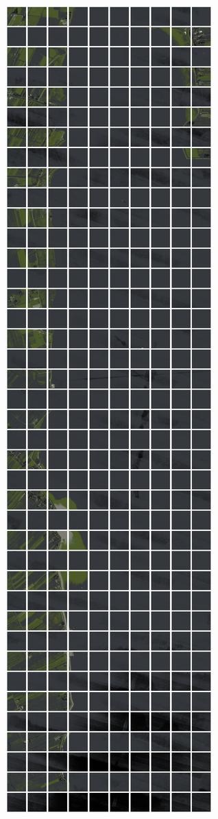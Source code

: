 <html>
<div>
<img src="https://github.com/HakkaTjakka/NL_TILE_MAP/blob/main/18/622/-1058/r.6220.-10580.png" height="44" width="44">
<img src="https://github.com/HakkaTjakka/NL_TILE_MAP/blob/main/18/622/-1058/r.6221.-10580.png" height="44" width="44">
<img src="https://github.com/HakkaTjakka/NL_TILE_MAP/blob/main/18/622/-1058/r.6222.-10580.png" height="44" width="44">
<img src="https://github.com/HakkaTjakka/NL_TILE_MAP/blob/main/18/622/-1058/r.6223.-10580.png" height="44" width="44">
<img src="https://github.com/HakkaTjakka/NL_TILE_MAP/blob/main/18/622/-1058/r.6224.-10580.png" height="44" width="44">
<img src="https://github.com/HakkaTjakka/NL_TILE_MAP/blob/main/18/622/-1058/r.6225.-10580.png" height="44" width="44">
<img src="https://github.com/HakkaTjakka/NL_TILE_MAP/blob/main/18/622/-1058/r.6226.-10580.png" height="44" width="44">
<img src="https://github.com/HakkaTjakka/NL_TILE_MAP/blob/main/18/622/-1058/r.6227.-10580.png" height="44" width="44">
<img src="https://github.com/HakkaTjakka/NL_TILE_MAP/blob/main/18/622/-1058/r.6228.-10580.png" height="44" width="44">
<img src="https://github.com/HakkaTjakka/NL_TILE_MAP/blob/main/18/622/-1058/r.6229.-10580.png" height="44" width="44">
<img src="https://github.com/HakkaTjakka/NL_TILE_MAP/blob/main/18/623/-1058/r.6230.-10580.png" height="44" width="44">
<img src="https://github.com/HakkaTjakka/NL_TILE_MAP/blob/main/18/623/-1058/r.6231.-10580.png" height="44" width="44">
<img src="https://github.com/HakkaTjakka/NL_TILE_MAP/blob/main/18/623/-1058/r.6232.-10580.png" height="44" width="44">
<img src="https://github.com/HakkaTjakka/NL_TILE_MAP/blob/main/18/623/-1058/r.6233.-10580.png" height="44" width="44">
<img src="https://github.com/HakkaTjakka/NL_TILE_MAP/blob/main/18/623/-1058/r.6234.-10580.png" height="44" width="44">
<img src="https://github.com/HakkaTjakka/NL_TILE_MAP/blob/main/18/623/-1058/r.6235.-10580.png" height="44" width="44">
<img src="https://github.com/HakkaTjakka/NL_TILE_MAP/blob/main/18/623/-1058/r.6236.-10580.png" height="44" width="44">
<img src="https://github.com/HakkaTjakka/NL_TILE_MAP/blob/main/18/623/-1058/r.6237.-10580.png" height="44" width="44">
<img src="https://github.com/HakkaTjakka/NL_TILE_MAP/blob/main/18/623/-1058/r.6238.-10580.png" height="44" width="44">
<img src="https://github.com/HakkaTjakka/NL_TILE_MAP/blob/main/18/623/-1058/r.6239.-10580.png" height="44" width="44">
<br>
<img src="https://github.com/HakkaTjakka/NL_TILE_MAP/blob/main/18/622/-1058/r.6220.-10579.png" height="44" width="44">
<img src="https://github.com/HakkaTjakka/NL_TILE_MAP/blob/main/18/622/-1058/r.6221.-10579.png" height="44" width="44">
<img src="https://github.com/HakkaTjakka/NL_TILE_MAP/blob/main/18/622/-1058/r.6222.-10579.png" height="44" width="44">
<img src="https://github.com/HakkaTjakka/NL_TILE_MAP/blob/main/18/622/-1058/r.6223.-10579.png" height="44" width="44">
<img src="https://github.com/HakkaTjakka/NL_TILE_MAP/blob/main/18/622/-1058/r.6224.-10579.png" height="44" width="44">
<img src="https://github.com/HakkaTjakka/NL_TILE_MAP/blob/main/18/622/-1058/r.6225.-10579.png" height="44" width="44">
<img src="https://github.com/HakkaTjakka/NL_TILE_MAP/blob/main/18/622/-1058/r.6226.-10579.png" height="44" width="44">
<img src="https://github.com/HakkaTjakka/NL_TILE_MAP/blob/main/18/622/-1058/r.6227.-10579.png" height="44" width="44">
<img src="https://github.com/HakkaTjakka/NL_TILE_MAP/blob/main/18/622/-1058/r.6228.-10579.png" height="44" width="44">
<img src="https://github.com/HakkaTjakka/NL_TILE_MAP/blob/main/18/622/-1058/r.6229.-10579.png" height="44" width="44">
<img src="https://github.com/HakkaTjakka/NL_TILE_MAP/blob/main/18/623/-1058/r.6230.-10579.png" height="44" width="44">
<img src="https://github.com/HakkaTjakka/NL_TILE_MAP/blob/main/18/623/-1058/r.6231.-10579.png" height="44" width="44">
<img src="https://github.com/HakkaTjakka/NL_TILE_MAP/blob/main/18/623/-1058/r.6232.-10579.png" height="44" width="44">
<img src="https://github.com/HakkaTjakka/NL_TILE_MAP/blob/main/18/623/-1058/r.6233.-10579.png" height="44" width="44">
<img src="https://github.com/HakkaTjakka/NL_TILE_MAP/blob/main/18/623/-1058/r.6234.-10579.png" height="44" width="44">
<img src="https://github.com/HakkaTjakka/NL_TILE_MAP/blob/main/18/623/-1058/r.6235.-10579.png" height="44" width="44">
<img src="https://github.com/HakkaTjakka/NL_TILE_MAP/blob/main/18/623/-1058/r.6236.-10579.png" height="44" width="44">
<img src="https://github.com/HakkaTjakka/NL_TILE_MAP/blob/main/18/623/-1058/r.6237.-10579.png" height="44" width="44">
<img src="https://github.com/HakkaTjakka/NL_TILE_MAP/blob/main/18/623/-1058/r.6238.-10579.png" height="44" width="44">
<img src="https://github.com/HakkaTjakka/NL_TILE_MAP/blob/main/18/623/-1058/r.6239.-10579.png" height="44" width="44">
<br>
<img src="https://github.com/HakkaTjakka/NL_TILE_MAP/blob/main/18/622/-1058/r.6220.-10578.png" height="44" width="44">
<img src="https://github.com/HakkaTjakka/NL_TILE_MAP/blob/main/18/622/-1058/r.6221.-10578.png" height="44" width="44">
<img src="https://github.com/HakkaTjakka/NL_TILE_MAP/blob/main/18/622/-1058/r.6222.-10578.png" height="44" width="44">
<img src="https://github.com/HakkaTjakka/NL_TILE_MAP/blob/main/18/622/-1058/r.6223.-10578.png" height="44" width="44">
<img src="https://github.com/HakkaTjakka/NL_TILE_MAP/blob/main/18/622/-1058/r.6224.-10578.png" height="44" width="44">
<img src="https://github.com/HakkaTjakka/NL_TILE_MAP/blob/main/18/622/-1058/r.6225.-10578.png" height="44" width="44">
<img src="https://github.com/HakkaTjakka/NL_TILE_MAP/blob/main/18/622/-1058/r.6226.-10578.png" height="44" width="44">
<img src="https://github.com/HakkaTjakka/NL_TILE_MAP/blob/main/18/622/-1058/r.6227.-10578.png" height="44" width="44">
<img src="https://github.com/HakkaTjakka/NL_TILE_MAP/blob/main/18/622/-1058/r.6228.-10578.png" height="44" width="44">
<img src="https://github.com/HakkaTjakka/NL_TILE_MAP/blob/main/18/622/-1058/r.6229.-10578.png" height="44" width="44">
<img src="https://github.com/HakkaTjakka/NL_TILE_MAP/blob/main/18/623/-1058/r.6230.-10578.png" height="44" width="44">
<img src="https://github.com/HakkaTjakka/NL_TILE_MAP/blob/main/18/623/-1058/r.6231.-10578.png" height="44" width="44">
<img src="https://github.com/HakkaTjakka/NL_TILE_MAP/blob/main/18/623/-1058/r.6232.-10578.png" height="44" width="44">
<img src="https://github.com/HakkaTjakka/NL_TILE_MAP/blob/main/18/623/-1058/r.6233.-10578.png" height="44" width="44">
<img src="https://github.com/HakkaTjakka/NL_TILE_MAP/blob/main/18/623/-1058/r.6234.-10578.png" height="44" width="44">
<img src="https://github.com/HakkaTjakka/NL_TILE_MAP/blob/main/18/623/-1058/r.6235.-10578.png" height="44" width="44">
<img src="https://github.com/HakkaTjakka/NL_TILE_MAP/blob/main/18/623/-1058/r.6236.-10578.png" height="44" width="44">
<img src="https://github.com/HakkaTjakka/NL_TILE_MAP/blob/main/18/623/-1058/r.6237.-10578.png" height="44" width="44">
<img src="https://github.com/HakkaTjakka/NL_TILE_MAP/blob/main/18/623/-1058/r.6238.-10578.png" height="44" width="44">
<img src="https://github.com/HakkaTjakka/NL_TILE_MAP/blob/main/18/623/-1058/r.6239.-10578.png" height="44" width="44">
<br>
<img src="https://github.com/HakkaTjakka/NL_TILE_MAP/blob/main/18/622/-1058/r.6220.-10577.png" height="44" width="44">
<img src="https://github.com/HakkaTjakka/NL_TILE_MAP/blob/main/18/622/-1058/r.6221.-10577.png" height="44" width="44">
<img src="https://github.com/HakkaTjakka/NL_TILE_MAP/blob/main/18/622/-1058/r.6222.-10577.png" height="44" width="44">
<img src="https://github.com/HakkaTjakka/NL_TILE_MAP/blob/main/18/622/-1058/r.6223.-10577.png" height="44" width="44">
<img src="https://github.com/HakkaTjakka/NL_TILE_MAP/blob/main/18/622/-1058/r.6224.-10577.png" height="44" width="44">
<img src="https://github.com/HakkaTjakka/NL_TILE_MAP/blob/main/18/622/-1058/r.6225.-10577.png" height="44" width="44">
<img src="https://github.com/HakkaTjakka/NL_TILE_MAP/blob/main/18/622/-1058/r.6226.-10577.png" height="44" width="44">
<img src="https://github.com/HakkaTjakka/NL_TILE_MAP/blob/main/18/622/-1058/r.6227.-10577.png" height="44" width="44">
<img src="https://github.com/HakkaTjakka/NL_TILE_MAP/blob/main/18/622/-1058/r.6228.-10577.png" height="44" width="44">
<img src="https://github.com/HakkaTjakka/NL_TILE_MAP/blob/main/18/622/-1058/r.6229.-10577.png" height="44" width="44">
<img src="https://github.com/HakkaTjakka/NL_TILE_MAP/blob/main/18/623/-1058/r.6230.-10577.png" height="44" width="44">
<img src="https://github.com/HakkaTjakka/NL_TILE_MAP/blob/main/18/623/-1058/r.6231.-10577.png" height="44" width="44">
<img src="https://github.com/HakkaTjakka/NL_TILE_MAP/blob/main/18/623/-1058/r.6232.-10577.png" height="44" width="44">
<img src="https://github.com/HakkaTjakka/NL_TILE_MAP/blob/main/18/623/-1058/r.6233.-10577.png" height="44" width="44">
<img src="https://github.com/HakkaTjakka/NL_TILE_MAP/blob/main/18/623/-1058/r.6234.-10577.png" height="44" width="44">
<img src="https://github.com/HakkaTjakka/NL_TILE_MAP/blob/main/18/623/-1058/r.6235.-10577.png" height="44" width="44">
<img src="https://github.com/HakkaTjakka/NL_TILE_MAP/blob/main/18/623/-1058/r.6236.-10577.png" height="44" width="44">
<img src="https://github.com/HakkaTjakka/NL_TILE_MAP/blob/main/18/623/-1058/r.6237.-10577.png" height="44" width="44">
<img src="https://github.com/HakkaTjakka/NL_TILE_MAP/blob/main/18/623/-1058/r.6238.-10577.png" height="44" width="44">
<img src="https://github.com/HakkaTjakka/NL_TILE_MAP/blob/main/18/623/-1058/r.6239.-10577.png" height="44" width="44">
<br>
<img src="https://github.com/HakkaTjakka/NL_TILE_MAP/blob/main/18/622/-1058/r.6220.-10576.png" height="44" width="44">
<img src="https://github.com/HakkaTjakka/NL_TILE_MAP/blob/main/18/622/-1058/r.6221.-10576.png" height="44" width="44">
<img src="https://github.com/HakkaTjakka/NL_TILE_MAP/blob/main/18/622/-1058/r.6222.-10576.png" height="44" width="44">
<img src="https://github.com/HakkaTjakka/NL_TILE_MAP/blob/main/18/622/-1058/r.6223.-10576.png" height="44" width="44">
<img src="https://github.com/HakkaTjakka/NL_TILE_MAP/blob/main/18/622/-1058/r.6224.-10576.png" height="44" width="44">
<img src="https://github.com/HakkaTjakka/NL_TILE_MAP/blob/main/18/622/-1058/r.6225.-10576.png" height="44" width="44">
<img src="https://github.com/HakkaTjakka/NL_TILE_MAP/blob/main/18/622/-1058/r.6226.-10576.png" height="44" width="44">
<img src="https://github.com/HakkaTjakka/NL_TILE_MAP/blob/main/18/622/-1058/r.6227.-10576.png" height="44" width="44">
<img src="https://github.com/HakkaTjakka/NL_TILE_MAP/blob/main/18/622/-1058/r.6228.-10576.png" height="44" width="44">
<img src="https://github.com/HakkaTjakka/NL_TILE_MAP/blob/main/18/622/-1058/r.6229.-10576.png" height="44" width="44">
<img src="https://github.com/HakkaTjakka/NL_TILE_MAP/blob/main/18/623/-1058/r.6230.-10576.png" height="44" width="44">
<img src="https://github.com/HakkaTjakka/NL_TILE_MAP/blob/main/18/623/-1058/r.6231.-10576.png" height="44" width="44">
<img src="https://github.com/HakkaTjakka/NL_TILE_MAP/blob/main/18/623/-1058/r.6232.-10576.png" height="44" width="44">
<img src="https://github.com/HakkaTjakka/NL_TILE_MAP/blob/main/18/623/-1058/r.6233.-10576.png" height="44" width="44">
<img src="https://github.com/HakkaTjakka/NL_TILE_MAP/blob/main/18/623/-1058/r.6234.-10576.png" height="44" width="44">
<img src="https://github.com/HakkaTjakka/NL_TILE_MAP/blob/main/18/623/-1058/r.6235.-10576.png" height="44" width="44">
<img src="https://github.com/HakkaTjakka/NL_TILE_MAP/blob/main/18/623/-1058/r.6236.-10576.png" height="44" width="44">
<img src="https://github.com/HakkaTjakka/NL_TILE_MAP/blob/main/18/623/-1058/r.6237.-10576.png" height="44" width="44">
<img src="https://github.com/HakkaTjakka/NL_TILE_MAP/blob/main/18/623/-1058/r.6238.-10576.png" height="44" width="44">
<img src="https://github.com/HakkaTjakka/NL_TILE_MAP/blob/main/18/623/-1058/r.6239.-10576.png" height="44" width="44">
<br>
<img src="https://github.com/HakkaTjakka/NL_TILE_MAP/blob/main/18/622/-1058/r.6220.-10575.png" height="44" width="44">
<img src="https://github.com/HakkaTjakka/NL_TILE_MAP/blob/main/18/622/-1058/r.6221.-10575.png" height="44" width="44">
<img src="https://github.com/HakkaTjakka/NL_TILE_MAP/blob/main/18/622/-1058/r.6222.-10575.png" height="44" width="44">
<img src="https://github.com/HakkaTjakka/NL_TILE_MAP/blob/main/18/622/-1058/r.6223.-10575.png" height="44" width="44">
<img src="https://github.com/HakkaTjakka/NL_TILE_MAP/blob/main/18/622/-1058/r.6224.-10575.png" height="44" width="44">
<img src="https://github.com/HakkaTjakka/NL_TILE_MAP/blob/main/18/622/-1058/r.6225.-10575.png" height="44" width="44">
<img src="https://github.com/HakkaTjakka/NL_TILE_MAP/blob/main/18/622/-1058/r.6226.-10575.png" height="44" width="44">
<img src="https://github.com/HakkaTjakka/NL_TILE_MAP/blob/main/18/622/-1058/r.6227.-10575.png" height="44" width="44">
<img src="https://github.com/HakkaTjakka/NL_TILE_MAP/blob/main/18/622/-1058/r.6228.-10575.png" height="44" width="44">
<img src="https://github.com/HakkaTjakka/NL_TILE_MAP/blob/main/18/622/-1058/r.6229.-10575.png" height="44" width="44">
<img src="https://github.com/HakkaTjakka/NL_TILE_MAP/blob/main/18/623/-1058/r.6230.-10575.png" height="44" width="44">
<img src="https://github.com/HakkaTjakka/NL_TILE_MAP/blob/main/18/623/-1058/r.6231.-10575.png" height="44" width="44">
<img src="https://github.com/HakkaTjakka/NL_TILE_MAP/blob/main/18/623/-1058/r.6232.-10575.png" height="44" width="44">
<img src="https://github.com/HakkaTjakka/NL_TILE_MAP/blob/main/18/623/-1058/r.6233.-10575.png" height="44" width="44">
<img src="https://github.com/HakkaTjakka/NL_TILE_MAP/blob/main/18/623/-1058/r.6234.-10575.png" height="44" width="44">
<img src="https://github.com/HakkaTjakka/NL_TILE_MAP/blob/main/18/623/-1058/r.6235.-10575.png" height="44" width="44">
<img src="https://github.com/HakkaTjakka/NL_TILE_MAP/blob/main/18/623/-1058/r.6236.-10575.png" height="44" width="44">
<img src="https://github.com/HakkaTjakka/NL_TILE_MAP/blob/main/18/623/-1058/r.6237.-10575.png" height="44" width="44">
<img src="https://github.com/HakkaTjakka/NL_TILE_MAP/blob/main/18/623/-1058/r.6238.-10575.png" height="44" width="44">
<img src="https://github.com/HakkaTjakka/NL_TILE_MAP/blob/main/18/623/-1058/r.6239.-10575.png" height="44" width="44">
<br>
<img src="https://github.com/HakkaTjakka/NL_TILE_MAP/blob/main/18/622/-1058/r.6220.-10574.png" height="44" width="44">
<img src="https://github.com/HakkaTjakka/NL_TILE_MAP/blob/main/18/622/-1058/r.6221.-10574.png" height="44" width="44">
<img src="https://github.com/HakkaTjakka/NL_TILE_MAP/blob/main/18/622/-1058/r.6222.-10574.png" height="44" width="44">
<img src="https://github.com/HakkaTjakka/NL_TILE_MAP/blob/main/18/622/-1058/r.6223.-10574.png" height="44" width="44">
<img src="https://github.com/HakkaTjakka/NL_TILE_MAP/blob/main/18/622/-1058/r.6224.-10574.png" height="44" width="44">
<img src="https://github.com/HakkaTjakka/NL_TILE_MAP/blob/main/18/622/-1058/r.6225.-10574.png" height="44" width="44">
<img src="https://github.com/HakkaTjakka/NL_TILE_MAP/blob/main/18/622/-1058/r.6226.-10574.png" height="44" width="44">
<img src="https://github.com/HakkaTjakka/NL_TILE_MAP/blob/main/18/622/-1058/r.6227.-10574.png" height="44" width="44">
<img src="https://github.com/HakkaTjakka/NL_TILE_MAP/blob/main/18/622/-1058/r.6228.-10574.png" height="44" width="44">
<img src="https://github.com/HakkaTjakka/NL_TILE_MAP/blob/main/18/622/-1058/r.6229.-10574.png" height="44" width="44">
<img src="https://github.com/HakkaTjakka/NL_TILE_MAP/blob/main/18/623/-1058/r.6230.-10574.png" height="44" width="44">
<img src="https://github.com/HakkaTjakka/NL_TILE_MAP/blob/main/18/623/-1058/r.6231.-10574.png" height="44" width="44">
<img src="https://github.com/HakkaTjakka/NL_TILE_MAP/blob/main/18/623/-1058/r.6232.-10574.png" height="44" width="44">
<img src="https://github.com/HakkaTjakka/NL_TILE_MAP/blob/main/18/623/-1058/r.6233.-10574.png" height="44" width="44">
<img src="https://github.com/HakkaTjakka/NL_TILE_MAP/blob/main/18/623/-1058/r.6234.-10574.png" height="44" width="44">
<img src="https://github.com/HakkaTjakka/NL_TILE_MAP/blob/main/18/623/-1058/r.6235.-10574.png" height="44" width="44">
<img src="https://github.com/HakkaTjakka/NL_TILE_MAP/blob/main/18/623/-1058/r.6236.-10574.png" height="44" width="44">
<img src="https://github.com/HakkaTjakka/NL_TILE_MAP/blob/main/18/623/-1058/r.6237.-10574.png" height="44" width="44">
<img src="https://github.com/HakkaTjakka/NL_TILE_MAP/blob/main/18/623/-1058/r.6238.-10574.png" height="44" width="44">
<img src="https://github.com/HakkaTjakka/NL_TILE_MAP/blob/main/18/623/-1058/r.6239.-10574.png" height="44" width="44">
<br>
<img src="https://github.com/HakkaTjakka/NL_TILE_MAP/blob/main/18/622/-1058/r.6220.-10573.png" height="44" width="44">
<img src="https://github.com/HakkaTjakka/NL_TILE_MAP/blob/main/18/622/-1058/r.6221.-10573.png" height="44" width="44">
<img src="https://github.com/HakkaTjakka/NL_TILE_MAP/blob/main/18/622/-1058/r.6222.-10573.png" height="44" width="44">
<img src="https://github.com/HakkaTjakka/NL_TILE_MAP/blob/main/18/622/-1058/r.6223.-10573.png" height="44" width="44">
<img src="https://github.com/HakkaTjakka/NL_TILE_MAP/blob/main/18/622/-1058/r.6224.-10573.png" height="44" width="44">
<img src="https://github.com/HakkaTjakka/NL_TILE_MAP/blob/main/18/622/-1058/r.6225.-10573.png" height="44" width="44">
<img src="https://github.com/HakkaTjakka/NL_TILE_MAP/blob/main/18/622/-1058/r.6226.-10573.png" height="44" width="44">
<img src="https://github.com/HakkaTjakka/NL_TILE_MAP/blob/main/18/622/-1058/r.6227.-10573.png" height="44" width="44">
<img src="https://github.com/HakkaTjakka/NL_TILE_MAP/blob/main/18/622/-1058/r.6228.-10573.png" height="44" width="44">
<img src="https://github.com/HakkaTjakka/NL_TILE_MAP/blob/main/18/622/-1058/r.6229.-10573.png" height="44" width="44">
<img src="https://github.com/HakkaTjakka/NL_TILE_MAP/blob/main/18/623/-1058/r.6230.-10573.png" height="44" width="44">
<img src="https://github.com/HakkaTjakka/NL_TILE_MAP/blob/main/18/623/-1058/r.6231.-10573.png" height="44" width="44">
<img src="https://github.com/HakkaTjakka/NL_TILE_MAP/blob/main/18/623/-1058/r.6232.-10573.png" height="44" width="44">
<img src="https://github.com/HakkaTjakka/NL_TILE_MAP/blob/main/18/623/-1058/r.6233.-10573.png" height="44" width="44">
<img src="https://github.com/HakkaTjakka/NL_TILE_MAP/blob/main/18/623/-1058/r.6234.-10573.png" height="44" width="44">
<img src="https://github.com/HakkaTjakka/NL_TILE_MAP/blob/main/18/623/-1058/r.6235.-10573.png" height="44" width="44">
<img src="https://github.com/HakkaTjakka/NL_TILE_MAP/blob/main/18/623/-1058/r.6236.-10573.png" height="44" width="44">
<img src="https://github.com/HakkaTjakka/NL_TILE_MAP/blob/main/18/623/-1058/r.6237.-10573.png" height="44" width="44">
<img src="https://github.com/HakkaTjakka/NL_TILE_MAP/blob/main/18/623/-1058/r.6238.-10573.png" height="44" width="44">
<img src="https://github.com/HakkaTjakka/NL_TILE_MAP/blob/main/18/623/-1058/r.6239.-10573.png" height="44" width="44">
<br>
<img src="https://github.com/HakkaTjakka/NL_TILE_MAP/blob/main/18/622/-1058/r.6220.-10572.png" height="44" width="44">
<img src="https://github.com/HakkaTjakka/NL_TILE_MAP/blob/main/18/622/-1058/r.6221.-10572.png" height="44" width="44">
<img src="https://github.com/HakkaTjakka/NL_TILE_MAP/blob/main/18/622/-1058/r.6222.-10572.png" height="44" width="44">
<img src="https://github.com/HakkaTjakka/NL_TILE_MAP/blob/main/18/622/-1058/r.6223.-10572.png" height="44" width="44">
<img src="https://github.com/HakkaTjakka/NL_TILE_MAP/blob/main/18/622/-1058/r.6224.-10572.png" height="44" width="44">
<img src="https://github.com/HakkaTjakka/NL_TILE_MAP/blob/main/18/622/-1058/r.6225.-10572.png" height="44" width="44">
<img src="https://github.com/HakkaTjakka/NL_TILE_MAP/blob/main/18/622/-1058/r.6226.-10572.png" height="44" width="44">
<img src="https://github.com/HakkaTjakka/NL_TILE_MAP/blob/main/18/622/-1058/r.6227.-10572.png" height="44" width="44">
<img src="https://github.com/HakkaTjakka/NL_TILE_MAP/blob/main/18/622/-1058/r.6228.-10572.png" height="44" width="44">
<img src="https://github.com/HakkaTjakka/NL_TILE_MAP/blob/main/18/622/-1058/r.6229.-10572.png" height="44" width="44">
<img src="https://github.com/HakkaTjakka/NL_TILE_MAP/blob/main/18/623/-1058/r.6230.-10572.png" height="44" width="44">
<img src="https://github.com/HakkaTjakka/NL_TILE_MAP/blob/main/18/623/-1058/r.6231.-10572.png" height="44" width="44">
<img src="https://github.com/HakkaTjakka/NL_TILE_MAP/blob/main/18/623/-1058/r.6232.-10572.png" height="44" width="44">
<img src="https://github.com/HakkaTjakka/NL_TILE_MAP/blob/main/18/623/-1058/r.6233.-10572.png" height="44" width="44">
<img src="https://github.com/HakkaTjakka/NL_TILE_MAP/blob/main/18/623/-1058/r.6234.-10572.png" height="44" width="44">
<img src="https://github.com/HakkaTjakka/NL_TILE_MAP/blob/main/18/623/-1058/r.6235.-10572.png" height="44" width="44">
<img src="https://github.com/HakkaTjakka/NL_TILE_MAP/blob/main/18/623/-1058/r.6236.-10572.png" height="44" width="44">
<img src="https://github.com/HakkaTjakka/NL_TILE_MAP/blob/main/18/623/-1058/r.6237.-10572.png" height="44" width="44">
<img src="https://github.com/HakkaTjakka/NL_TILE_MAP/blob/main/18/623/-1058/r.6238.-10572.png" height="44" width="44">
<img src="https://github.com/HakkaTjakka/NL_TILE_MAP/blob/main/18/623/-1058/r.6239.-10572.png" height="44" width="44">
<br>
<img src="https://github.com/HakkaTjakka/NL_TILE_MAP/blob/main/18/622/-1058/r.6220.-10571.png" height="44" width="44">
<img src="https://github.com/HakkaTjakka/NL_TILE_MAP/blob/main/18/622/-1058/r.6221.-10571.png" height="44" width="44">
<img src="https://github.com/HakkaTjakka/NL_TILE_MAP/blob/main/18/622/-1058/r.6222.-10571.png" height="44" width="44">
<img src="https://github.com/HakkaTjakka/NL_TILE_MAP/blob/main/18/622/-1058/r.6223.-10571.png" height="44" width="44">
<img src="https://github.com/HakkaTjakka/NL_TILE_MAP/blob/main/18/622/-1058/r.6224.-10571.png" height="44" width="44">
<img src="https://github.com/HakkaTjakka/NL_TILE_MAP/blob/main/18/622/-1058/r.6225.-10571.png" height="44" width="44">
<img src="https://github.com/HakkaTjakka/NL_TILE_MAP/blob/main/18/622/-1058/r.6226.-10571.png" height="44" width="44">
<img src="https://github.com/HakkaTjakka/NL_TILE_MAP/blob/main/18/622/-1058/r.6227.-10571.png" height="44" width="44">
<img src="https://github.com/HakkaTjakka/NL_TILE_MAP/blob/main/18/622/-1058/r.6228.-10571.png" height="44" width="44">
<img src="https://github.com/HakkaTjakka/NL_TILE_MAP/blob/main/18/622/-1058/r.6229.-10571.png" height="44" width="44">
<img src="https://github.com/HakkaTjakka/NL_TILE_MAP/blob/main/18/623/-1058/r.6230.-10571.png" height="44" width="44">
<img src="https://github.com/HakkaTjakka/NL_TILE_MAP/blob/main/18/623/-1058/r.6231.-10571.png" height="44" width="44">
<img src="https://github.com/HakkaTjakka/NL_TILE_MAP/blob/main/18/623/-1058/r.6232.-10571.png" height="44" width="44">
<img src="https://github.com/HakkaTjakka/NL_TILE_MAP/blob/main/18/623/-1058/r.6233.-10571.png" height="44" width="44">
<img src="https://github.com/HakkaTjakka/NL_TILE_MAP/blob/main/18/623/-1058/r.6234.-10571.png" height="44" width="44">
<img src="https://github.com/HakkaTjakka/NL_TILE_MAP/blob/main/18/623/-1058/r.6235.-10571.png" height="44" width="44">
<img src="https://github.com/HakkaTjakka/NL_TILE_MAP/blob/main/18/623/-1058/r.6236.-10571.png" height="44" width="44">
<img src="https://github.com/HakkaTjakka/NL_TILE_MAP/blob/main/18/623/-1058/r.6237.-10571.png" height="44" width="44">
<img src="https://github.com/HakkaTjakka/NL_TILE_MAP/blob/main/18/623/-1058/r.6238.-10571.png" height="44" width="44">
<img src="https://github.com/HakkaTjakka/NL_TILE_MAP/blob/main/18/623/-1058/r.6239.-10571.png" height="44" width="44">
<br>
<img src="https://github.com/HakkaTjakka/NL_TILE_MAP/blob/main/18/622/-1057/r.6220.-10570.png" height="44" width="44">
<img src="https://github.com/HakkaTjakka/NL_TILE_MAP/blob/main/18/622/-1057/r.6221.-10570.png" height="44" width="44">
<img src="https://github.com/HakkaTjakka/NL_TILE_MAP/blob/main/18/622/-1057/r.6222.-10570.png" height="44" width="44">
<img src="https://github.com/HakkaTjakka/NL_TILE_MAP/blob/main/18/622/-1057/r.6223.-10570.png" height="44" width="44">
<img src="https://github.com/HakkaTjakka/NL_TILE_MAP/blob/main/18/622/-1057/r.6224.-10570.png" height="44" width="44">
<img src="https://github.com/HakkaTjakka/NL_TILE_MAP/blob/main/18/622/-1057/r.6225.-10570.png" height="44" width="44">
<img src="https://github.com/HakkaTjakka/NL_TILE_MAP/blob/main/18/622/-1057/r.6226.-10570.png" height="44" width="44">
<img src="https://github.com/HakkaTjakka/NL_TILE_MAP/blob/main/18/622/-1057/r.6227.-10570.png" height="44" width="44">
<img src="https://github.com/HakkaTjakka/NL_TILE_MAP/blob/main/18/622/-1057/r.6228.-10570.png" height="44" width="44">
<img src="https://github.com/HakkaTjakka/NL_TILE_MAP/blob/main/18/622/-1057/r.6229.-10570.png" height="44" width="44">
<img src="https://github.com/HakkaTjakka/NL_TILE_MAP/blob/main/18/623/-1057/r.6230.-10570.png" height="44" width="44">
<img src="https://github.com/HakkaTjakka/NL_TILE_MAP/blob/main/18/623/-1057/r.6231.-10570.png" height="44" width="44">
<img src="https://github.com/HakkaTjakka/NL_TILE_MAP/blob/main/18/623/-1057/r.6232.-10570.png" height="44" width="44">
<img src="https://github.com/HakkaTjakka/NL_TILE_MAP/blob/main/18/623/-1057/r.6233.-10570.png" height="44" width="44">
<img src="https://github.com/HakkaTjakka/NL_TILE_MAP/blob/main/18/623/-1057/r.6234.-10570.png" height="44" width="44">
<img src="https://github.com/HakkaTjakka/NL_TILE_MAP/blob/main/18/623/-1057/r.6235.-10570.png" height="44" width="44">
<img src="https://github.com/HakkaTjakka/NL_TILE_MAP/blob/main/18/623/-1057/r.6236.-10570.png" height="44" width="44">
<img src="https://github.com/HakkaTjakka/NL_TILE_MAP/blob/main/18/623/-1057/r.6237.-10570.png" height="44" width="44">
<img src="https://github.com/HakkaTjakka/NL_TILE_MAP/blob/main/18/623/-1057/r.6238.-10570.png" height="44" width="44">
<img src="https://github.com/HakkaTjakka/NL_TILE_MAP/blob/main/18/623/-1057/r.6239.-10570.png" height="44" width="44">
<br>
<img src="https://github.com/HakkaTjakka/NL_TILE_MAP/blob/main/18/622/-1057/r.6220.-10569.png" height="44" width="44">
<img src="https://github.com/HakkaTjakka/NL_TILE_MAP/blob/main/18/622/-1057/r.6221.-10569.png" height="44" width="44">
<img src="https://github.com/HakkaTjakka/NL_TILE_MAP/blob/main/18/622/-1057/r.6222.-10569.png" height="44" width="44">
<img src="https://github.com/HakkaTjakka/NL_TILE_MAP/blob/main/18/622/-1057/r.6223.-10569.png" height="44" width="44">
<img src="https://github.com/HakkaTjakka/NL_TILE_MAP/blob/main/18/622/-1057/r.6224.-10569.png" height="44" width="44">
<img src="https://github.com/HakkaTjakka/NL_TILE_MAP/blob/main/18/622/-1057/r.6225.-10569.png" height="44" width="44">
<img src="https://github.com/HakkaTjakka/NL_TILE_MAP/blob/main/18/622/-1057/r.6226.-10569.png" height="44" width="44">
<img src="https://github.com/HakkaTjakka/NL_TILE_MAP/blob/main/18/622/-1057/r.6227.-10569.png" height="44" width="44">
<img src="https://github.com/HakkaTjakka/NL_TILE_MAP/blob/main/18/622/-1057/r.6228.-10569.png" height="44" width="44">
<img src="https://github.com/HakkaTjakka/NL_TILE_MAP/blob/main/18/622/-1057/r.6229.-10569.png" height="44" width="44">
<img src="https://github.com/HakkaTjakka/NL_TILE_MAP/blob/main/18/623/-1057/r.6230.-10569.png" height="44" width="44">
<img src="https://github.com/HakkaTjakka/NL_TILE_MAP/blob/main/18/623/-1057/r.6231.-10569.png" height="44" width="44">
<img src="https://github.com/HakkaTjakka/NL_TILE_MAP/blob/main/18/623/-1057/r.6232.-10569.png" height="44" width="44">
<img src="https://github.com/HakkaTjakka/NL_TILE_MAP/blob/main/18/623/-1057/r.6233.-10569.png" height="44" width="44">
<img src="https://github.com/HakkaTjakka/NL_TILE_MAP/blob/main/18/623/-1057/r.6234.-10569.png" height="44" width="44">
<img src="https://github.com/HakkaTjakka/NL_TILE_MAP/blob/main/18/623/-1057/r.6235.-10569.png" height="44" width="44">
<img src="https://github.com/HakkaTjakka/NL_TILE_MAP/blob/main/18/623/-1057/r.6236.-10569.png" height="44" width="44">
<img src="https://github.com/HakkaTjakka/NL_TILE_MAP/blob/main/18/623/-1057/r.6237.-10569.png" height="44" width="44">
<img src="https://github.com/HakkaTjakka/NL_TILE_MAP/blob/main/18/623/-1057/r.6238.-10569.png" height="44" width="44">
<img src="https://github.com/HakkaTjakka/NL_TILE_MAP/blob/main/18/623/-1057/r.6239.-10569.png" height="44" width="44">
<br>
<img src="https://github.com/HakkaTjakka/NL_TILE_MAP/blob/main/18/622/-1057/r.6220.-10568.png" height="44" width="44">
<img src="https://github.com/HakkaTjakka/NL_TILE_MAP/blob/main/18/622/-1057/r.6221.-10568.png" height="44" width="44">
<img src="https://github.com/HakkaTjakka/NL_TILE_MAP/blob/main/18/622/-1057/r.6222.-10568.png" height="44" width="44">
<img src="https://github.com/HakkaTjakka/NL_TILE_MAP/blob/main/18/622/-1057/r.6223.-10568.png" height="44" width="44">
<img src="https://github.com/HakkaTjakka/NL_TILE_MAP/blob/main/18/622/-1057/r.6224.-10568.png" height="44" width="44">
<img src="https://github.com/HakkaTjakka/NL_TILE_MAP/blob/main/18/622/-1057/r.6225.-10568.png" height="44" width="44">
<img src="https://github.com/HakkaTjakka/NL_TILE_MAP/blob/main/18/622/-1057/r.6226.-10568.png" height="44" width="44">
<img src="https://github.com/HakkaTjakka/NL_TILE_MAP/blob/main/18/622/-1057/r.6227.-10568.png" height="44" width="44">
<img src="https://github.com/HakkaTjakka/NL_TILE_MAP/blob/main/18/622/-1057/r.6228.-10568.png" height="44" width="44">
<img src="https://github.com/HakkaTjakka/NL_TILE_MAP/blob/main/18/622/-1057/r.6229.-10568.png" height="44" width="44">
<img src="https://github.com/HakkaTjakka/NL_TILE_MAP/blob/main/18/623/-1057/r.6230.-10568.png" height="44" width="44">
<img src="https://github.com/HakkaTjakka/NL_TILE_MAP/blob/main/18/623/-1057/r.6231.-10568.png" height="44" width="44">
<img src="https://github.com/HakkaTjakka/NL_TILE_MAP/blob/main/18/623/-1057/r.6232.-10568.png" height="44" width="44">
<img src="https://github.com/HakkaTjakka/NL_TILE_MAP/blob/main/18/623/-1057/r.6233.-10568.png" height="44" width="44">
<img src="https://github.com/HakkaTjakka/NL_TILE_MAP/blob/main/18/623/-1057/r.6234.-10568.png" height="44" width="44">
<img src="https://github.com/HakkaTjakka/NL_TILE_MAP/blob/main/18/623/-1057/r.6235.-10568.png" height="44" width="44">
<img src="https://github.com/HakkaTjakka/NL_TILE_MAP/blob/main/18/623/-1057/r.6236.-10568.png" height="44" width="44">
<img src="https://github.com/HakkaTjakka/NL_TILE_MAP/blob/main/18/623/-1057/r.6237.-10568.png" height="44" width="44">
<img src="https://github.com/HakkaTjakka/NL_TILE_MAP/blob/main/18/623/-1057/r.6238.-10568.png" height="44" width="44">
<img src="https://github.com/HakkaTjakka/NL_TILE_MAP/blob/main/18/623/-1057/r.6239.-10568.png" height="44" width="44">
<br>
<img src="https://github.com/HakkaTjakka/NL_TILE_MAP/blob/main/18/622/-1057/r.6220.-10567.png" height="44" width="44">
<img src="https://github.com/HakkaTjakka/NL_TILE_MAP/blob/main/18/622/-1057/r.6221.-10567.png" height="44" width="44">
<img src="https://github.com/HakkaTjakka/NL_TILE_MAP/blob/main/18/622/-1057/r.6222.-10567.png" height="44" width="44">
<img src="https://github.com/HakkaTjakka/NL_TILE_MAP/blob/main/18/622/-1057/r.6223.-10567.png" height="44" width="44">
<img src="https://github.com/HakkaTjakka/NL_TILE_MAP/blob/main/18/622/-1057/r.6224.-10567.png" height="44" width="44">
<img src="https://github.com/HakkaTjakka/NL_TILE_MAP/blob/main/18/622/-1057/r.6225.-10567.png" height="44" width="44">
<img src="https://github.com/HakkaTjakka/NL_TILE_MAP/blob/main/18/622/-1057/r.6226.-10567.png" height="44" width="44">
<img src="https://github.com/HakkaTjakka/NL_TILE_MAP/blob/main/18/622/-1057/r.6227.-10567.png" height="44" width="44">
<img src="https://github.com/HakkaTjakka/NL_TILE_MAP/blob/main/18/622/-1057/r.6228.-10567.png" height="44" width="44">
<img src="https://github.com/HakkaTjakka/NL_TILE_MAP/blob/main/18/622/-1057/r.6229.-10567.png" height="44" width="44">
<img src="https://github.com/HakkaTjakka/NL_TILE_MAP/blob/main/18/623/-1057/r.6230.-10567.png" height="44" width="44">
<img src="https://github.com/HakkaTjakka/NL_TILE_MAP/blob/main/18/623/-1057/r.6231.-10567.png" height="44" width="44">
<img src="https://github.com/HakkaTjakka/NL_TILE_MAP/blob/main/18/623/-1057/r.6232.-10567.png" height="44" width="44">
<img src="https://github.com/HakkaTjakka/NL_TILE_MAP/blob/main/18/623/-1057/r.6233.-10567.png" height="44" width="44">
<img src="https://github.com/HakkaTjakka/NL_TILE_MAP/blob/main/18/623/-1057/r.6234.-10567.png" height="44" width="44">
<img src="https://github.com/HakkaTjakka/NL_TILE_MAP/blob/main/18/623/-1057/r.6235.-10567.png" height="44" width="44">
<img src="https://github.com/HakkaTjakka/NL_TILE_MAP/blob/main/18/623/-1057/r.6236.-10567.png" height="44" width="44">
<img src="https://github.com/HakkaTjakka/NL_TILE_MAP/blob/main/18/623/-1057/r.6237.-10567.png" height="44" width="44">
<img src="https://github.com/HakkaTjakka/NL_TILE_MAP/blob/main/18/623/-1057/r.6238.-10567.png" height="44" width="44">
<img src="https://github.com/HakkaTjakka/NL_TILE_MAP/blob/main/18/623/-1057/r.6239.-10567.png" height="44" width="44">
<br>
<img src="https://github.com/HakkaTjakka/NL_TILE_MAP/blob/main/18/622/-1057/r.6220.-10566.png" height="44" width="44">
<img src="https://github.com/HakkaTjakka/NL_TILE_MAP/blob/main/18/622/-1057/r.6221.-10566.png" height="44" width="44">
<img src="https://github.com/HakkaTjakka/NL_TILE_MAP/blob/main/18/622/-1057/r.6222.-10566.png" height="44" width="44">
<img src="https://github.com/HakkaTjakka/NL_TILE_MAP/blob/main/18/622/-1057/r.6223.-10566.png" height="44" width="44">
<img src="https://github.com/HakkaTjakka/NL_TILE_MAP/blob/main/18/622/-1057/r.6224.-10566.png" height="44" width="44">
<img src="https://github.com/HakkaTjakka/NL_TILE_MAP/blob/main/18/622/-1057/r.6225.-10566.png" height="44" width="44">
<img src="https://github.com/HakkaTjakka/NL_TILE_MAP/blob/main/18/622/-1057/r.6226.-10566.png" height="44" width="44">
<img src="https://github.com/HakkaTjakka/NL_TILE_MAP/blob/main/18/622/-1057/r.6227.-10566.png" height="44" width="44">
<img src="https://github.com/HakkaTjakka/NL_TILE_MAP/blob/main/18/622/-1057/r.6228.-10566.png" height="44" width="44">
<img src="https://github.com/HakkaTjakka/NL_TILE_MAP/blob/main/18/622/-1057/r.6229.-10566.png" height="44" width="44">
<img src="https://github.com/HakkaTjakka/NL_TILE_MAP/blob/main/18/623/-1057/r.6230.-10566.png" height="44" width="44">
<img src="https://github.com/HakkaTjakka/NL_TILE_MAP/blob/main/18/623/-1057/r.6231.-10566.png" height="44" width="44">
<img src="https://github.com/HakkaTjakka/NL_TILE_MAP/blob/main/18/623/-1057/r.6232.-10566.png" height="44" width="44">
<img src="https://github.com/HakkaTjakka/NL_TILE_MAP/blob/main/18/623/-1057/r.6233.-10566.png" height="44" width="44">
<img src="https://github.com/HakkaTjakka/NL_TILE_MAP/blob/main/18/623/-1057/r.6234.-10566.png" height="44" width="44">
<img src="https://github.com/HakkaTjakka/NL_TILE_MAP/blob/main/18/623/-1057/r.6235.-10566.png" height="44" width="44">
<img src="https://github.com/HakkaTjakka/NL_TILE_MAP/blob/main/18/623/-1057/r.6236.-10566.png" height="44" width="44">
<img src="https://github.com/HakkaTjakka/NL_TILE_MAP/blob/main/18/623/-1057/r.6237.-10566.png" height="44" width="44">
<img src="https://github.com/HakkaTjakka/NL_TILE_MAP/blob/main/18/623/-1057/r.6238.-10566.png" height="44" width="44">
<img src="https://github.com/HakkaTjakka/NL_TILE_MAP/blob/main/18/623/-1057/r.6239.-10566.png" height="44" width="44">
<br>
<img src="https://github.com/HakkaTjakka/NL_TILE_MAP/blob/main/18/622/-1057/r.6220.-10565.png" height="44" width="44">
<img src="https://github.com/HakkaTjakka/NL_TILE_MAP/blob/main/18/622/-1057/r.6221.-10565.png" height="44" width="44">
<img src="https://github.com/HakkaTjakka/NL_TILE_MAP/blob/main/18/622/-1057/r.6222.-10565.png" height="44" width="44">
<img src="https://github.com/HakkaTjakka/NL_TILE_MAP/blob/main/18/622/-1057/r.6223.-10565.png" height="44" width="44">
<img src="https://github.com/HakkaTjakka/NL_TILE_MAP/blob/main/18/622/-1057/r.6224.-10565.png" height="44" width="44">
<img src="https://github.com/HakkaTjakka/NL_TILE_MAP/blob/main/18/622/-1057/r.6225.-10565.png" height="44" width="44">
<img src="https://github.com/HakkaTjakka/NL_TILE_MAP/blob/main/18/622/-1057/r.6226.-10565.png" height="44" width="44">
<img src="https://github.com/HakkaTjakka/NL_TILE_MAP/blob/main/18/622/-1057/r.6227.-10565.png" height="44" width="44">
<img src="https://github.com/HakkaTjakka/NL_TILE_MAP/blob/main/18/622/-1057/r.6228.-10565.png" height="44" width="44">
<img src="https://github.com/HakkaTjakka/NL_TILE_MAP/blob/main/18/622/-1057/r.6229.-10565.png" height="44" width="44">
<img src="https://github.com/HakkaTjakka/NL_TILE_MAP/blob/main/18/623/-1057/r.6230.-10565.png" height="44" width="44">
<img src="https://github.com/HakkaTjakka/NL_TILE_MAP/blob/main/18/623/-1057/r.6231.-10565.png" height="44" width="44">
<img src="https://github.com/HakkaTjakka/NL_TILE_MAP/blob/main/18/623/-1057/r.6232.-10565.png" height="44" width="44">
<img src="https://github.com/HakkaTjakka/NL_TILE_MAP/blob/main/18/623/-1057/r.6233.-10565.png" height="44" width="44">
<img src="https://github.com/HakkaTjakka/NL_TILE_MAP/blob/main/18/623/-1057/r.6234.-10565.png" height="44" width="44">
<img src="https://github.com/HakkaTjakka/NL_TILE_MAP/blob/main/18/623/-1057/r.6235.-10565.png" height="44" width="44">
<img src="https://github.com/HakkaTjakka/NL_TILE_MAP/blob/main/18/623/-1057/r.6236.-10565.png" height="44" width="44">
<img src="https://github.com/HakkaTjakka/NL_TILE_MAP/blob/main/18/623/-1057/r.6237.-10565.png" height="44" width="44">
<img src="https://github.com/HakkaTjakka/NL_TILE_MAP/blob/main/18/623/-1057/r.6238.-10565.png" height="44" width="44">
<img src="https://github.com/HakkaTjakka/NL_TILE_MAP/blob/main/18/623/-1057/r.6239.-10565.png" height="44" width="44">
<br>
<img src="https://github.com/HakkaTjakka/NL_TILE_MAP/blob/main/18/622/-1057/r.6220.-10564.png" height="44" width="44">
<img src="https://github.com/HakkaTjakka/NL_TILE_MAP/blob/main/18/622/-1057/r.6221.-10564.png" height="44" width="44">
<img src="https://github.com/HakkaTjakka/NL_TILE_MAP/blob/main/18/622/-1057/r.6222.-10564.png" height="44" width="44">
<img src="https://github.com/HakkaTjakka/NL_TILE_MAP/blob/main/18/622/-1057/r.6223.-10564.png" height="44" width="44">
<img src="https://github.com/HakkaTjakka/NL_TILE_MAP/blob/main/18/622/-1057/r.6224.-10564.png" height="44" width="44">
<img src="https://github.com/HakkaTjakka/NL_TILE_MAP/blob/main/18/622/-1057/r.6225.-10564.png" height="44" width="44">
<img src="https://github.com/HakkaTjakka/NL_TILE_MAP/blob/main/18/622/-1057/r.6226.-10564.png" height="44" width="44">
<img src="https://github.com/HakkaTjakka/NL_TILE_MAP/blob/main/18/622/-1057/r.6227.-10564.png" height="44" width="44">
<img src="https://github.com/HakkaTjakka/NL_TILE_MAP/blob/main/18/622/-1057/r.6228.-10564.png" height="44" width="44">
<img src="https://github.com/HakkaTjakka/NL_TILE_MAP/blob/main/18/622/-1057/r.6229.-10564.png" height="44" width="44">
<img src="https://github.com/HakkaTjakka/NL_TILE_MAP/blob/main/18/623/-1057/r.6230.-10564.png" height="44" width="44">
<img src="https://github.com/HakkaTjakka/NL_TILE_MAP/blob/main/18/623/-1057/r.6231.-10564.png" height="44" width="44">
<img src="https://github.com/HakkaTjakka/NL_TILE_MAP/blob/main/18/623/-1057/r.6232.-10564.png" height="44" width="44">
<img src="https://github.com/HakkaTjakka/NL_TILE_MAP/blob/main/18/623/-1057/r.6233.-10564.png" height="44" width="44">
<img src="https://github.com/HakkaTjakka/NL_TILE_MAP/blob/main/18/623/-1057/r.6234.-10564.png" height="44" width="44">
<img src="https://github.com/HakkaTjakka/NL_TILE_MAP/blob/main/18/623/-1057/r.6235.-10564.png" height="44" width="44">
<img src="https://github.com/HakkaTjakka/NL_TILE_MAP/blob/main/18/623/-1057/r.6236.-10564.png" height="44" width="44">
<img src="https://github.com/HakkaTjakka/NL_TILE_MAP/blob/main/18/623/-1057/r.6237.-10564.png" height="44" width="44">
<img src="https://github.com/HakkaTjakka/NL_TILE_MAP/blob/main/18/623/-1057/r.6238.-10564.png" height="44" width="44">
<img src="https://github.com/HakkaTjakka/NL_TILE_MAP/blob/main/18/623/-1057/r.6239.-10564.png" height="44" width="44">
<br>
<img src="https://github.com/HakkaTjakka/NL_TILE_MAP/blob/main/18/622/-1057/r.6220.-10563.png" height="44" width="44">
<img src="https://github.com/HakkaTjakka/NL_TILE_MAP/blob/main/18/622/-1057/r.6221.-10563.png" height="44" width="44">
<img src="https://github.com/HakkaTjakka/NL_TILE_MAP/blob/main/18/622/-1057/r.6222.-10563.png" height="44" width="44">
<img src="https://github.com/HakkaTjakka/NL_TILE_MAP/blob/main/18/622/-1057/r.6223.-10563.png" height="44" width="44">
<img src="https://github.com/HakkaTjakka/NL_TILE_MAP/blob/main/18/622/-1057/r.6224.-10563.png" height="44" width="44">
<img src="https://github.com/HakkaTjakka/NL_TILE_MAP/blob/main/18/622/-1057/r.6225.-10563.png" height="44" width="44">
<img src="https://github.com/HakkaTjakka/NL_TILE_MAP/blob/main/18/622/-1057/r.6226.-10563.png" height="44" width="44">
<img src="https://github.com/HakkaTjakka/NL_TILE_MAP/blob/main/18/622/-1057/r.6227.-10563.png" height="44" width="44">
<img src="https://github.com/HakkaTjakka/NL_TILE_MAP/blob/main/18/622/-1057/r.6228.-10563.png" height="44" width="44">
<img src="https://github.com/HakkaTjakka/NL_TILE_MAP/blob/main/18/622/-1057/r.6229.-10563.png" height="44" width="44">
<img src="https://github.com/HakkaTjakka/NL_TILE_MAP/blob/main/18/623/-1057/r.6230.-10563.png" height="44" width="44">
<img src="https://github.com/HakkaTjakka/NL_TILE_MAP/blob/main/18/623/-1057/r.6231.-10563.png" height="44" width="44">
<img src="https://github.com/HakkaTjakka/NL_TILE_MAP/blob/main/18/623/-1057/r.6232.-10563.png" height="44" width="44">
<img src="https://github.com/HakkaTjakka/NL_TILE_MAP/blob/main/18/623/-1057/r.6233.-10563.png" height="44" width="44">
<img src="https://github.com/HakkaTjakka/NL_TILE_MAP/blob/main/18/623/-1057/r.6234.-10563.png" height="44" width="44">
<img src="https://github.com/HakkaTjakka/NL_TILE_MAP/blob/main/18/623/-1057/r.6235.-10563.png" height="44" width="44">
<img src="https://github.com/HakkaTjakka/NL_TILE_MAP/blob/main/18/623/-1057/r.6236.-10563.png" height="44" width="44">
<img src="https://github.com/HakkaTjakka/NL_TILE_MAP/blob/main/18/623/-1057/r.6237.-10563.png" height="44" width="44">
<img src="https://github.com/HakkaTjakka/NL_TILE_MAP/blob/main/18/623/-1057/r.6238.-10563.png" height="44" width="44">
<img src="https://github.com/HakkaTjakka/NL_TILE_MAP/blob/main/18/623/-1057/r.6239.-10563.png" height="44" width="44">
<br>
<img src="https://github.com/HakkaTjakka/NL_TILE_MAP/blob/main/18/622/-1057/r.6220.-10562.png" height="44" width="44">
<img src="https://github.com/HakkaTjakka/NL_TILE_MAP/blob/main/18/622/-1057/r.6221.-10562.png" height="44" width="44">
<img src="https://github.com/HakkaTjakka/NL_TILE_MAP/blob/main/18/622/-1057/r.6222.-10562.png" height="44" width="44">
<img src="https://github.com/HakkaTjakka/NL_TILE_MAP/blob/main/18/622/-1057/r.6223.-10562.png" height="44" width="44">
<img src="https://github.com/HakkaTjakka/NL_TILE_MAP/blob/main/18/622/-1057/r.6224.-10562.png" height="44" width="44">
<img src="https://github.com/HakkaTjakka/NL_TILE_MAP/blob/main/18/622/-1057/r.6225.-10562.png" height="44" width="44">
<img src="https://github.com/HakkaTjakka/NL_TILE_MAP/blob/main/18/622/-1057/r.6226.-10562.png" height="44" width="44">
<img src="https://github.com/HakkaTjakka/NL_TILE_MAP/blob/main/18/622/-1057/r.6227.-10562.png" height="44" width="44">
<img src="https://github.com/HakkaTjakka/NL_TILE_MAP/blob/main/18/622/-1057/r.6228.-10562.png" height="44" width="44">
<img src="https://github.com/HakkaTjakka/NL_TILE_MAP/blob/main/18/622/-1057/r.6229.-10562.png" height="44" width="44">
<img src="https://github.com/HakkaTjakka/NL_TILE_MAP/blob/main/18/623/-1057/r.6230.-10562.png" height="44" width="44">
<img src="https://github.com/HakkaTjakka/NL_TILE_MAP/blob/main/18/623/-1057/r.6231.-10562.png" height="44" width="44">
<img src="https://github.com/HakkaTjakka/NL_TILE_MAP/blob/main/18/623/-1057/r.6232.-10562.png" height="44" width="44">
<img src="https://github.com/HakkaTjakka/NL_TILE_MAP/blob/main/18/623/-1057/r.6233.-10562.png" height="44" width="44">
<img src="https://github.com/HakkaTjakka/NL_TILE_MAP/blob/main/18/623/-1057/r.6234.-10562.png" height="44" width="44">
<img src="https://github.com/HakkaTjakka/NL_TILE_MAP/blob/main/18/623/-1057/r.6235.-10562.png" height="44" width="44">
<img src="https://github.com/HakkaTjakka/NL_TILE_MAP/blob/main/18/623/-1057/r.6236.-10562.png" height="44" width="44">
<img src="https://github.com/HakkaTjakka/NL_TILE_MAP/blob/main/18/623/-1057/r.6237.-10562.png" height="44" width="44">
<img src="https://github.com/HakkaTjakka/NL_TILE_MAP/blob/main/18/623/-1057/r.6238.-10562.png" height="44" width="44">
<img src="https://github.com/HakkaTjakka/NL_TILE_MAP/blob/main/18/623/-1057/r.6239.-10562.png" height="44" width="44">
<br>
<img src="https://github.com/HakkaTjakka/NL_TILE_MAP/blob/main/18/622/-1057/r.6220.-10561.png" height="44" width="44">
<img src="https://github.com/HakkaTjakka/NL_TILE_MAP/blob/main/18/622/-1057/r.6221.-10561.png" height="44" width="44">
<img src="https://github.com/HakkaTjakka/NL_TILE_MAP/blob/main/18/622/-1057/r.6222.-10561.png" height="44" width="44">
<img src="https://github.com/HakkaTjakka/NL_TILE_MAP/blob/main/18/622/-1057/r.6223.-10561.png" height="44" width="44">
<img src="https://github.com/HakkaTjakka/NL_TILE_MAP/blob/main/18/622/-1057/r.6224.-10561.png" height="44" width="44">
<img src="https://github.com/HakkaTjakka/NL_TILE_MAP/blob/main/18/622/-1057/r.6225.-10561.png" height="44" width="44">
<img src="https://github.com/HakkaTjakka/NL_TILE_MAP/blob/main/18/622/-1057/r.6226.-10561.png" height="44" width="44">
<img src="https://github.com/HakkaTjakka/NL_TILE_MAP/blob/main/18/622/-1057/r.6227.-10561.png" height="44" width="44">
<img src="https://github.com/HakkaTjakka/NL_TILE_MAP/blob/main/18/622/-1057/r.6228.-10561.png" height="44" width="44">
<img src="https://github.com/HakkaTjakka/NL_TILE_MAP/blob/main/18/622/-1057/r.6229.-10561.png" height="44" width="44">
<img src="https://github.com/HakkaTjakka/NL_TILE_MAP/blob/main/18/623/-1057/r.6230.-10561.png" height="44" width="44">
<img src="https://github.com/HakkaTjakka/NL_TILE_MAP/blob/main/18/623/-1057/r.6231.-10561.png" height="44" width="44">
<img src="https://github.com/HakkaTjakka/NL_TILE_MAP/blob/main/18/623/-1057/r.6232.-10561.png" height="44" width="44">
<img src="https://github.com/HakkaTjakka/NL_TILE_MAP/blob/main/18/623/-1057/r.6233.-10561.png" height="44" width="44">
<img src="https://github.com/HakkaTjakka/NL_TILE_MAP/blob/main/18/623/-1057/r.6234.-10561.png" height="44" width="44">
<img src="https://github.com/HakkaTjakka/NL_TILE_MAP/blob/main/18/623/-1057/r.6235.-10561.png" height="44" width="44">
<img src="https://github.com/HakkaTjakka/NL_TILE_MAP/blob/main/18/623/-1057/r.6236.-10561.png" height="44" width="44">
<img src="https://github.com/HakkaTjakka/NL_TILE_MAP/blob/main/18/623/-1057/r.6237.-10561.png" height="44" width="44">
<img src="https://github.com/HakkaTjakka/NL_TILE_MAP/blob/main/18/623/-1057/r.6238.-10561.png" height="44" width="44">
<img src="https://github.com/HakkaTjakka/NL_TILE_MAP/blob/main/18/623/-1057/r.6239.-10561.png" height="44" width="44">
<br>
</div>
</html>
